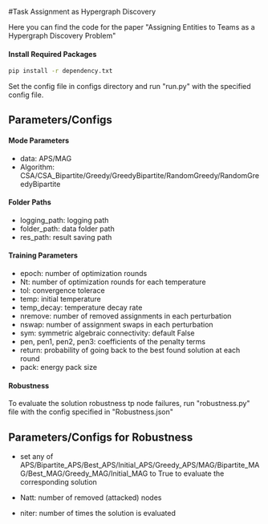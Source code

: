 #Task Assignment as Hypergraph Discovery

Here you can find the code for the paper "Assigning Entities to Teams as a Hypergraph Discovery Problem"

#### Install Required Packages

```bash
pip install -r dependency.txt
```





Set the config file in configs directory and run "run.py" with the specified config file.

## Parameters/Configs

#### Mode Parameters

   - data: APS/MAG
   - Algorithm: CSA/CSA_Bipartite/Greedy/GreedyBipartite/RandomGreedy/RandomGreedyBipartite
   

#### Folder Paths 
   - logging_path: logging path
   - folder_path: data folder path
   - res_path: result saving path

#### Training Parameters
   - epoch: number of optimization rounds
   - Nt: number of optimization rounds for each temperature
   - tol: convergence tolerace
   - temp: initial temperature
   - temp_decay: temperature decay rate
   - nremove: number of removed assignments in each perturbation
   - nswap: number of assignment swaps in each perturbation
   - sym: symmetric algebraic connectivity: default False
   - pen, pen1, pen2, pen3: coefficients of the penalty terms
   - return: probability of going back to the best found solution at each round
   - pack: energy pack size



#### Robustness

To evaluate the solution robustness tp node failures, run "robustness.py" file with the config specified in "Robustness.json"

## Parameters/Configs for Robustness

  - set any of APS/Bipartite_APS/Best_APS/Initial_APS/Greedy_APS/MAG/Bipartite_MAG/Best_MAG/Greedy_MAG/Initial_MAG to True to evaluate the corresponding solution

  - Natt: number of removed (attacked) nodes 
  - niter: number of times the solution is evaluated